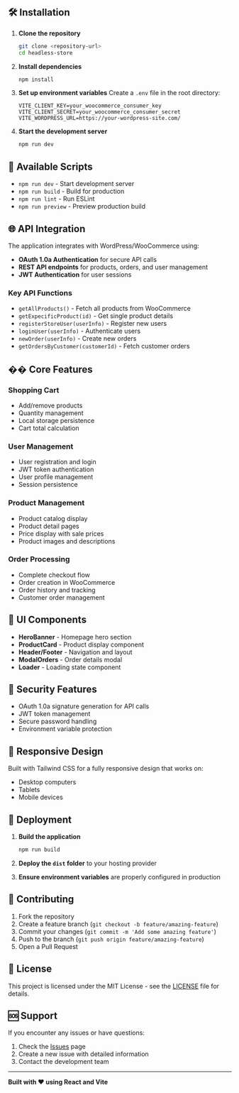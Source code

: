 
## 🛠️ Installation

1. **Clone the repository**
   ```bash
   git clone <repository-url>
   cd headless-store
   ```

2. **Install dependencies**
   ```bash
   npm install
   ```

3. **Set up environment variables**
   Create a `.env` file in the root directory:
   ```env
   VITE_CLIENT_KEY=your_woocommerce_consumer_key
   VITE_CLIENT_SECRET=your_woocommerce_consumer_secret
   VITE_WORDPRESS_URL=https://your-wordpress-site.com/
   ```

4. **Start the development server**
   ```bash
   npm run dev
   ```

## 🔧 Available Scripts

- `npm run dev` - Start development server
- `npm run build` - Build for production
- `npm run lint` - Run ESLint
- `npm run preview` - Preview production build

## 🌐 API Integration

The application integrates with WordPress/WooCommerce using:

- **OAuth 1.0a Authentication** for secure API calls
- **REST API endpoints** for products, orders, and user management
- **JWT Authentication** for user sessions

### Key API Functions

- `getAllProducts()` - Fetch all products from WooCommerce
- `getExpecificProduct(id)` - Get single product details
- `registerStoreUser(userInfo)` - Register new users
- `loginUser(userInfo)` - Authenticate users
- `newOrder(userInfo)` - Create new orders
- `getOrdersByCustomer(customerId)` - Fetch customer orders

## �� Core Features

### Shopping Cart
- Add/remove products
- Quantity management
- Local storage persistence
- Cart total calculation

### User Management
- User registration and login
- JWT token authentication
- User profile management
- Session persistence

### Product Management
- Product catalog display
- Product detail pages
- Price display with sale prices
- Product images and descriptions

### Order Processing
- Complete checkout flow
- Order creation in WooCommerce
- Order history and tracking
- Customer order management

## 🎨 UI Components

- **HeroBanner** - Homepage hero section
- **ProductCard** - Product display component
- **Header/Footer** - Navigation and layout
- **ModalOrders** - Order details modal
- **Loader** - Loading state component

## 🔐 Security Features

- OAuth 1.0a signature generation for API calls
- JWT token management
- Secure password handling
- Environment variable protection

## 📱 Responsive Design

Built with Tailwind CSS for a fully responsive design that works on:
- Desktop computers
- Tablets
- Mobile devices

## 🚀 Deployment

1. **Build the application**
   ```bash
   npm run build
   ```

2. **Deploy the `dist` folder** to your hosting provider

3. **Ensure environment variables** are properly configured in production

## 🤝 Contributing

1. Fork the repository
2. Create a feature branch (`git checkout -b feature/amazing-feature`)
3. Commit your changes (`git commit -m 'Add some amazing feature'`)
4. Push to the branch (`git push origin feature/amazing-feature`)
5. Open a Pull Request

## 📄 License

This project is licensed under the MIT License - see the [LICENSE](LICENSE) file for details.

## 🆘 Support

If you encounter any issues or have questions:

1. Check the [Issues](https://github.com/your-repo/issues) page
2. Create a new issue with detailed information
3. Contact the development team

---

**Built with ❤️ using React and Vite**